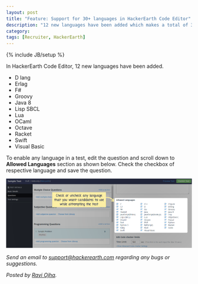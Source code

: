 ```yaml
---
layout: post
title: "Feature: Support for 30+ languages in HackerEarth Code Editor"
description: "12 new languages have been added which makes a total of 32 languages"
category:
tags: [Recruiter, HackerEarth]
---
```

{% include JB/setup %}

In HackerEarth Code Editor, 12 new languages have been added.

 - D lang
 - Erlag
 - F#
 - Groovy
 - Java 8
 - Lisp SBCL
 - Lua
 - OCaml
 - Octave
 - Racket
 - Swift
 - Visual Basic

To enable any language in a test, edit the question and scroll down to **Allowed Languages** section as shown below.
Check the checkbox of respective language and save the question.

<img src="/images/allowed_languages.png" data-action="zoom"/>

*Send an email to support@hackerearth.com regarding any bugs or suggestions.*

*Posted by [Ravi Ojha](https://www.hackerearth.com/users/akatsuki/).*
